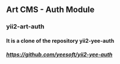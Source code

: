 ## Art CMS - Auth Module

### yii2-art-auth

#### It is a clone of the repository yii2-yee-auth 
##### https://github.com/yeesoft/yii2-yee-auth 